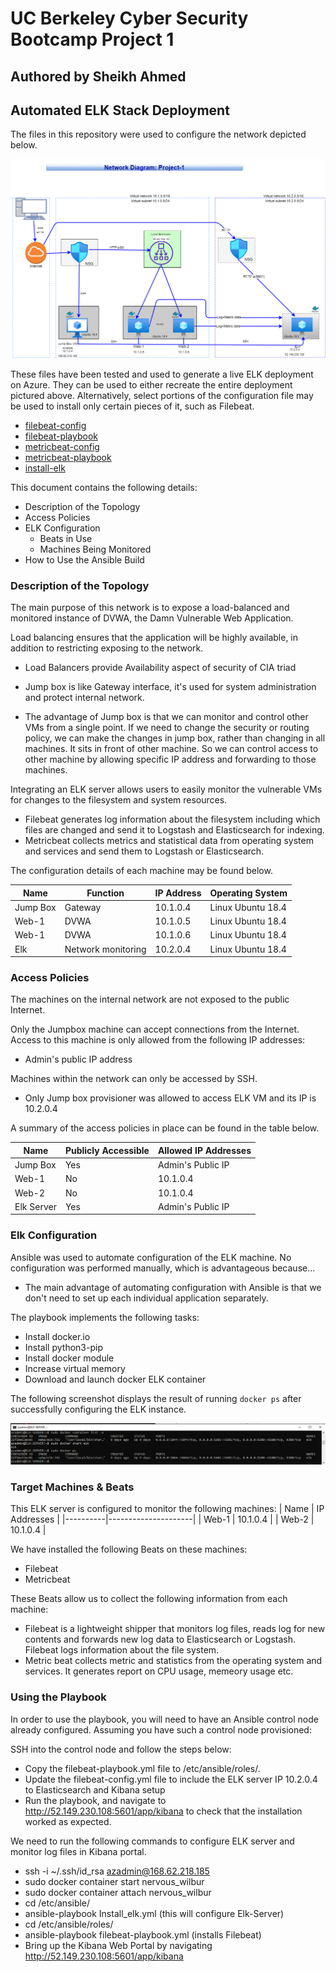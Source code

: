 # UC Berkeley Cyber Security Bootcamp Project 1
## Authored by Sheikh Ahmed
## Automated ELK Stack Deployment

The files in this repository were used to configure the network depicted below.

![alt text](https://github.com/ekhtier/UCB-Cyber-Security/blob/main/Images/Project-1%20Network%20Diagram.png)

These files have been tested and used to generate a live ELK deployment on Azure. They can be used to either recreate the entire deployment pictured above. Alternatively, select portions of the configuration file may be used to install only certain pieces of it, such as Filebeat.

  - [filebeat-config](Ansible/filebeat-config.yml)
  - [filebeat-playbook](Ansible/filebeat-playbook.yml)
  - [metricbeat-config](Ansible/metricbeat-config.yml)
  - [metricbeat-playbook](Ansible/metricbeat-playbook.yml)
  - [install-elk](Ansible/install-elk.yml)

This document contains the following details:
- Description of the Topology
- Access Policies
- ELK Configuration
  - Beats in Use
  - Machines Being Monitored
- How to Use the Ansible Build


### Description of the Topology

The main purpose of this network is to expose a load-balanced and monitored instance of DVWA, the Damn Vulnerable Web Application.

Load balancing ensures that the application will be highly available, in addition to restricting exposing to the network.
- Load Balancers provide Availability aspect of security of CIA triad
- Jump box is like Gateway interface, it's used for system administration and protect internal network.

- The advantage of Jump box is that we can monitor and control other VMs from a single point. If we need to change the security or routing policy, we can make the changes in jump box, rather than changing in all machines. It sits in front of other machine. So we can control access to other machine by allowing specific IP address and forwarding to those machines.  

Integrating an ELK server allows users to easily monitor the vulnerable VMs for changes to the filesystem and system resources.
- Filebeat generates log information about the filesystem including which files are changed and send it to Logstash and Elasticsearch for indexing. 
- Metricbeat collects metrics and statistical data from operating system and services and send them to Logstash or Elasticsearch. 

The configuration details of each machine may be found below.

| Name     | Function | IP Address | Operating System |
|----------|----------|------------|------------------|
| Jump Box | Gateway  | 10.1.0.4   | Linux Ubuntu 18.4            |
| Web-1    | DVWA     | 10.1.0.5   | Linux Ubuntu 18.4|
| Web-1    | DVWA     | 10.1.0.6   | Linux Ubuntu 18.4|
| Elk      | Network monitoring |10.2.0.4| Linux Ubuntu 18.4    |

### Access Policies

The machines on the internal network are not exposed to the public Internet. 

Only the Jumpbox machine can accept connections from the Internet. Access to this machine is only allowed from the following IP addresses:
- Admin's public IP address

Machines within the network can only be accessed by SSH.
- Only Jump box provisioner was allowed to access ELK VM and its IP is 10.2.0.4

A summary of the access policies in place can be found in the table below.

| Name     | Publicly Accessible | Allowed IP Addresses |
|----------|---------------------|----------------------|
| Jump Box | Yes                 | Admin's Public IP    |
| Web-1    | No                  | 10.1.0.4             |
| Web-2    | No                  | 10.1.0.4             |
| Elk Server| Yes                  | Admin's Public IP|

### Elk Configuration

Ansible was used to automate configuration of the ELK machine. No configuration was performed manually, which is advantageous because...
- The main advantage of automating configuration with Ansible is that we don't need to set up each individual application separately.

The playbook implements the following tasks:

- Install docker.io
- Install python3-pip
- Install docker module
- Increase virtual memory
- Download and launch docker ELK container


The following screenshot displays the result of running `docker ps` after successfully configuring the ELK instance.

![alt text](https://github.com/ekhtier/UCB-Cyber-Security/blob/main/Images/docker_ps_output.PNG)

### Target Machines & Beats
This ELK server is configured to monitor the following machines: 
| Name     | IP Addresses |
|----------|---------------------|
| Web-1    | 10.1.0.4             |
| Web-2    | 10.1.0.4             |

We have installed the following Beats on these machines:
- Filebeat
- Metricbeat

These Beats allow us to collect the following information from each machine:
- Filebeat is a lightweight shipper that monitors log files, reads log for new contents and forwards new log data to Elasticsearch or Logstash. Filebeat logs information about the file system.
- Metric beat collects metric and statistics from the operating system and services. It generates report on CPU usage, memeory usage etc.  
 

### Using the Playbook
In order to use the playbook, you will need to have an Ansible control node already configured. Assuming you have such a control node provisioned: 

SSH into the control node and follow the steps below:
- Copy the filebeat-playbook.yml file to /etc/ansible/roles/.
- Update the filebeat-config.yml file to include the ELK server IP 10.2.0.4 to Elasticsearch and Kibana setup
- Run the playbook, and navigate to http://52.149.230.108:5601/app/kibana to check that the installation worked as expected.

We need to run the following commands to configure ELK server and monitor log files in Kibana portal. 

- ssh -i ~/.ssh/id_rsa azadmin@168.62.218.185
- sudo docker container start nervous_wilbur
- sudo docker container attach nervous_wilbur
- cd /etc/ansible/
- ansible-playbook Install_elk.yml (this will configure Elk-Server) 
- cd /etc/ansible/roles/
- ansible-playbook filebeat-playbook.yml (installs Filebeat)
- Bring up the Kibana Web Portal by navigating http://52.149.230.108:5601/app/kibana
